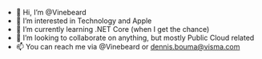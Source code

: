 - 👋 Hi, I’m @Vinebeard
- 👀 I’m interested in Technology and Apple
- 🌱 I’m currently learning .NET Core (when I get the chance)
- 💞️ I’m looking to collaborate on anything, but mostly Public Cloud related
- 📫 You can reach me via @Vinebeard or dennis.bouma@visma.com

<!---
Vinebeard/Vinebeard is a ✨ special ✨ repository because its `README.md` (this file) appears on your GitHub profile.
You can click the Preview link to take a look at your changes.
--->

